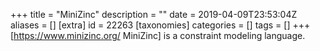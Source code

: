 +++
title = "МiniZinc"
description = ""
date = 2019-04-09T23:53:04Z
aliases = []
[extra]
id = 22263
[taxonomies]
categories = []
tags = []
+++
[https://www.minizinc.org/ MiniZinc] is a constraint modeling language.
